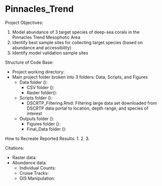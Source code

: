 # Pinnacles_Trend

Project Objectives:
1. Model abundance of 3 target species of deep-sea corals in the Pinnacles Trend Mesophotic Area
2. Identify best sample sites for collecting target species (based on abundance and accessibility)
3. Identify model validation sample sites

Structure of Code Base:
- Project working directory: 
- Main project folder broken into 3 folders: Data, Scripts, and Figures
   - Data folder ():
      - CSV folder ():
      - Raster folder():
   - Scripts folder ():
     - DSCRTP_Filtering.Rmd: Filtering large data set downloaded from DSCRTP data portal to location, depth range, and species of interest
   - Outputs folder ():
      - Figures folder ():
      - Final_Data folder ():

How to Recreate Reported Results:
1. 
2. 
3. 

Citations:
- Raster data: 
- Abundance data:
  - Individual Counts:
  - Cruise Tracks:
  - GIS Manipulation:
  
